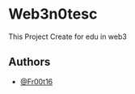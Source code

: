 
# Web3n0tesc

This Project Create for edu in web3


## Authors

- [@Fr00t16](https://www.github.com/Fr00t16)

